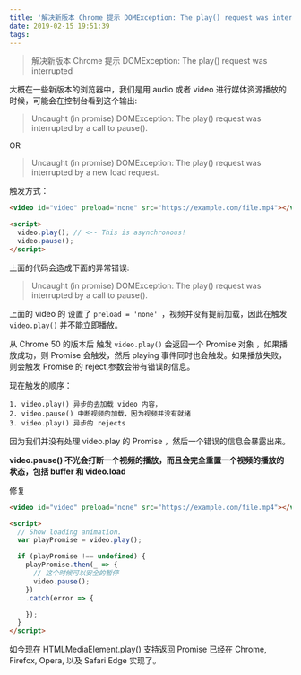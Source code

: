 ```yaml
---
title: '解决新版本 Chrome 提示 DOMException: The play() request was interrupted'
date: 2019-02-15 19:51:39
tags:
---
```



> 解决新版本 Chrome 提示 DOMException: The play() request was interrupted

大概在一些新版本的浏览器中，我们是用 audio 或者 video 进行媒体资源播放的时候，可能会在控制台看到这个输出:
> Uncaught (in promise) DOMException: The play() request was interrupted by a call to pause().  

OR
>Uncaught (in promise) DOMException: The play() request was interrupted by a new load request. 

触发方式：
```HTML
<video id="video" preload="none" src="https://example.com/file.mp4"></video>

<script>  
  video.play(); // <-- This is asynchronous!
  video.pause();
</script> 
```

上面的代码会造成下面的异常错误:
>Uncaught (in promise) DOMException: The play() request was interrupted by a call to pause().  

上面的 video 的 设置了 `preload = 'none' `，视频并没有提前加载，因此在触发 `video.play()` 并不能立即播放。

从 Chrome 50 的版本后 触发 `video.play()` 会返回一个 Promise 对象 ，如果播放成功，则 Promise 会触发，然后 playing 事件同时也会触发。如果播放失败，则会触发 Promise 的 reject,参数会带有错误的信息。

现在触发的顺序：
```
1. video.play() 异步的去加载 video 内容，
2. video.pause() 中断视频的加载，因为视频并没有就绪
3. video.play() 异步的 rejects
```
因为我们并没有处理 video.play 的 Promise ，然后一个错误的信息会暴露出来。


**video.pause() 不光会打断一个视频的播放，而且会完全重置一个视频的播放的状态，包括 buffer 和 video.load**

修复
```html
<video id="video" preload="none" src="https://example.com/file.mp4"></video>

<script>  
  // Show loading animation.
  var playPromise = video.play();

  if (playPromise !== undefined) {
    playPromise.then(_ => {
      // 这个时候可以安全的暂停
      video.pause();
    })
    .catch(error => {

    });
  }
</script> 
```
如今现在 HTMLMediaElement.play() 支持返回 Promise 已经在 Chrome, Firefox, Opera, 以及 Safari Edge 实现了。
